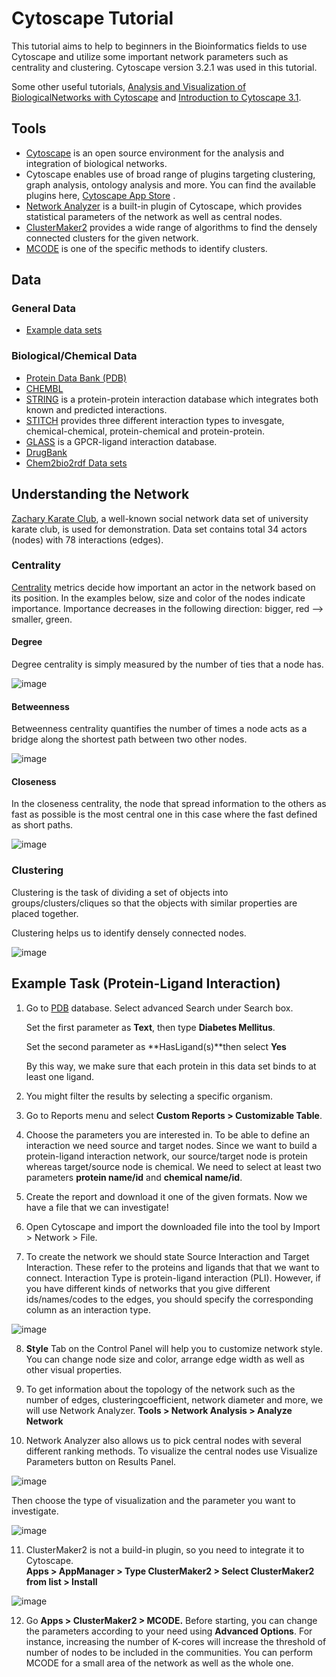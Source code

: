 # Cytoscape Tutorial

This tutorial aims to help to beginners in the Bioinformatics fields to use Cytoscape and utilize some important network parameters such as centrality and clustering. Cytoscape version 3.2.1 was used in this tutorial.

Some other useful tutorials, [Analysis and Visualization of BiologicalNetworks with Cytoscape](http://www.cgl.ucsf.edu/Outreach/Workshops/NIH-Oct-2012/Cytoscape/Analysis%20and%20Visualization%20of%20Biological%20Networks%20with%20Cytoscape%20v6.pdf) and [Introduction to Cytoscape 3.1](http://www.cgl.ucsf.edu/home/scooter/NCI2016/Tutorial2_Networks_Data_Styles_Layouts_and_App_Manager.pdf). 

## Tools

*  [Cytoscape](http://www.cytoscape.org) is an open source environment for the analysis and
integration of biological networks.
*  Cytoscape enables use of broad range of plugins targeting clustering, graph analysis,
ontology analysis and more. You can find the available plugins here,
[Cytoscape App Store](http://apps.cytoscape.org/) .
*  [Network Analyzer](http://apps.cytoscape.org/apps/networkanalyzer) is a built-in plugin of Cytoscape, which provides statistical parameters of the network as well as central nodes.
*  [ClusterMaker2](http://apps.cytoscape.org/apps/clustermaker2) provides a wide range of algorithms to find the densely connected clusters for the given network.
*  [MCODE](http://apps.cytoscape.org/apps/mcode) is one of the specific methods to identify clusters.

## Data
### General Data
* [Example data sets](http://www-personal.umich.edu/~mejn/netdata/)
### Biological/Chemical Data
* [Protein Data Bank (PDB)](http://www.rcsb.org/pdb/software/rest.do)
* [CHEMBL](https://www.ebi.ac.uk/chembl/)
*  [STRING](http://string-db.org) is a protein-protein interaction database which integrates both
known and predicted interactions.
*  [STITCH](http://stitch.embl.de/) provides three different interaction types to invesgate, chemical-chemical, protein-chemical and protein-protein. 
* [GLASS](http://zhanglab.ccmb.med.umich.edu/) is a GPCR-ligand interaction database.
* [DrugBank]()
* [Chem2bio2rdf Data sets](https://chem2bio2rdf.wikispaces.com/Datasets)

## Understanding the Network

[Zachary Karate Club](https://en.wikipedia.org/wiki/Zachary%27s_karate_club), a well-known social network data set of university karate club, is used for demonstration. Data set contains total 34 actors (nodes) with 78 interactions (edges). 

### Centrality
[Centrality](https://cs.hse.ru/data/2015/05/14/1098547089/4._Centrality_Metrics.pdf) metrics decide how important an actor in the network based on its position. In the examples below, size  and color of the nodes indicate importance. Importance decreases in the following direction: bigger, red --> smaller, green. 

#### Degree
 Degree centrality is simply measured by the number of ties that a node has.
 
![image](https://cloud.githubusercontent.com/assets/4271817/25327381/97a26a90-28dc-11e7-86ed-4f0554c53891.PNG)



#### Betweenness
 Betweenness centrality quantifies the number of times a node acts as a bridge along the shortest
path between two other nodes.

![image](https://cloud.githubusercontent.com/assets/4271817/25327379/979b1b6e-28dc-11e7-9512-bfc033ab1aef.PNG)

#### Closeness
In the closeness centrality, the node that spread information to the others as fast as possible is the most central one in this case where the fast defined as short paths.

![image](https://cloud.githubusercontent.com/assets/4271817/25327380/979ba1b0-28dc-11e7-8d8a-ebfe381e5447.PNG)


### Clustering

Clustering is the task of dividing a set of objects into groups/clusters/cliques so that the  objects with similar properties are placed together. 

Clustering helps us to identify densely connected nodes.

![image](https://cloud.githubusercontent.com/assets/4271817/25387772/a942d3fe-29d4-11e7-843f-2b9fce610295.PNG)


## Example Task (Protein-Ligand Interaction)
1. Go to [PDB](http://www.rcsb.org/pdb/software/rest.do) database. Select advanced Search under Search box.

   Set the first parameter as **Text**, then type __Diabetes Mellitus__.
   
   Set the second parameter as **HasLigand(s)**then select __Yes__
   
   By this way, we make sure that each protein in this data set binds to at least one ligand.

2. You might filter the results by selecting a specific organism.

3. Go to Reports menu and select **Custom Reports > Customizable Table**.

4. Choose the parameters you are interested in. To be able to define an interaction we need source and target nodes. 
   Since we want to build a protein-ligand interaction network, our source/target node is protein whereas target/source node is chemical. We need to select at least two parameters __protein name/id__ and __chemical name/id__.
  
 5. Create the report and download it one of the given formats. Now we have a file that we can investigate!
 
 6. Open Cytoscape and import the downloaded file into the tool by Import > Network > File. 
 
 7. To create the network we should state Source Interaction and Target Interaction. These refer to the proteins and ligands that that we want to connect. Interaction Type is protein-ligand interaction (PLI).  However, if you have different kinds of networks that you give different ids/names/codes to the edges, you should specify the corresponding column as an interaction type.
 
 ![image](https://cloud.githubusercontent.com/assets/4271817/25359484/23ff9726-294e-11e7-8240-4269bd1aa3f6.PNG)
   
 8.  **Style** Tab on the Control Panel will help you to customize network style. You can change node size and color, arrange edge width as well as other visual properties.

9. To get information about the topology of the network such as the number of edges, clusteringcoefficient, network diameter and more, we will use Network Analyzer. 
 **Tools > Network Analysis > Analyze Network**
 
 10. Network Analyzer also allows us to pick central nodes with several different ranking methods. To visualize the central nodes use Visualize Parameters button on Results Panel. 
 
 ![image](https://cloud.githubusercontent.com/assets/4271817/25359482/23fb1700-294e-11e7-9e43-5a319c7b8625.PNG)
 
 Then choose the type of visualization and the parameter you want to investigate.
 
 ![image](https://cloud.githubusercontent.com/assets/4271817/25359483/23fdb898-294e-11e7-93d3-71204646c113.PNG)
 
 11. ClusterMaker2 is not a build-in plugin, so you need to integrate it to Cytoscape.  
 **Apps > AppManager > Type ClusterMaker2 > Select ClusterMaker2 from list > Install**
 
 ![image](https://cloud.githubusercontent.com/assets/4271817/25437718/f1cda3da-2a9f-11e7-9416-8e23b5d020d9.PNG)

12. Go **Apps > ClusterMaker2 > MCODE.**
    Before starting, you can change the parameters according to your need using **Advanced Options**. For instance, increasing the number of K-cores will increase the threshold of number of nodes to be included in the communities. You can perform MCODE for a small area of the network as well as the whole one.

